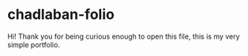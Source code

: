 # chadlaban-folio

Hi! Thank you for being curious enough to open this file, this is my very simple portfolio.